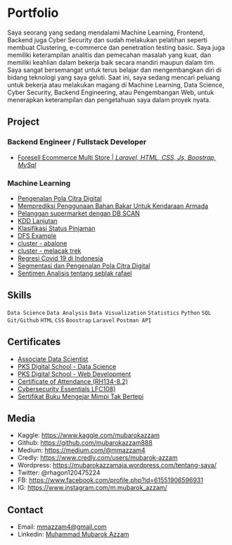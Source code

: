 # Portfolio

Saya seorang yang sedang mendalami Machine Learning, Frontend, Backend juga Cyber Security dan sudah melakukan pelatihan seperti membuat Clustering, e-commerce dan penetration testing basic. Saya juga memiliki keterampilan analitis dan pemecahan masalah yang kuat, dan memiliki keahlian dalam bekerja baik secara mandiri maupun dalam tim. Saya sangat bersemangat untuk terus belajar dan mengembangkan diri di bidang teknologi yang saya geluti. Saat ini, saya sedang mencari peluang untuk bekerja atau melakukan magang di Machine Learning, Data Science, Cyber Security, Backend Engineering, atau Pengembangan Web, untuk menerapkan keterampilan dan pengetahuan saya dalam proyek nyata.

## Project

### Backend Engineer / Fullstack Developer
- [Foresell Ecommerce Multi Store | *Laravel, HTML, CSS, Js, Boostrap, MySql*](https://github.com/baihaqiyazid/project-foresell)

### Machine Learning
- [Pengenalan Pola Citra Digital](https://www.kaggle.com/mubarokazzam/pengenalan-pola-citra-digital)
- [Memprediksi Penggunaan Bahan Bakar Untuk Kendaraan Armada](https://colab.research.google.com/drive/1rrwLDKfy6tUdwt7yG2IXdEwQTaQszfwR#scrollTo=8QbmuNB8Wd2k)
- [Pelanggan supermarket dengan DB SCAN](https://www.kaggle.com/mubarokazzam/pelanggan-supermarket-dengan-db-scan)
- [KDD Lanjutan](https://www.kaggle.com/mubarokazzam/kdd-lanjutan)
- [Klasifikasi Status Pinjaman](https://www.kaggle.com/mubarokazzam/klasifikasi-status-pinjaman)
- [DFS Example](https://www.kaggle.com/mubarokazzam/dfs-example)
- [cluster - abalone](https://www.kaggle.com/mubarokazzam/cluster-abalone)
- [cluster - melacak trek](https://www.kaggle.com/mubarokazzam/cluster-melacak-trek)
- [Regresi Covid 19 di Indonesia](https://www.kaggle.com/mubarokazzam/regresi-covid-19-di-indonesia)
- [Segmentasi dan Pengenalan Pola Citra Digital](https://www.kaggle.com/mubarokazzam/segmentasi-dan-pengenalan-pola-citra-digital)
- [Sentimen Analisis tentang seblak rafael](https://colab.research.google.com/drive/1Oj4i7WE86En_Jbrcq-C9lvuKNaZymCPT?usp=sharing)

## Skills

`Data Science` `Data Analysis` `Data Visualization` 
`Statistics`  `Python` `SQL` `Git/Github` 
`HTML`  `CSS` `Boostrap`  `Laravel` 
`Postman API` 

## Certificates

- [Associate Data Scientist ](https://drive.google.com/file/d/1Q6WC6qkEERXygssP4XTnNeMW_BahtE6m/view?usp=drive_link)
- [PKS Digital School - Data Science](https://drive.google.com/file/d/1yJQvrLEDaKxd5BKwqam8Okgxjmer_VVP/view?usp=drive_link)
- [PKS Digital School - Web Development](https://drive.google.com/file/d/1NYbgq63JNtOCjGtnOdvLGJYbVqmqhXyT/view?usp=drive_link)
- [Certificate of Attendance (RH134-8.2)](https://drive.google.com/file/d/1QKCnIgWyYcL4xcPrNTgrMeSGgfF375DL/view?usp=drive_link)
- [Cybersecurity Essentials LFC108)](https://drive.google.com/file/d/1IuXXXrWRhFWtKXOND7SCjobVk9gfeBrA/view?usp=drive_link)
- [Sertifikat Buku Mengejar Mimpi Tak Bertepi](https://drive.google.com/drive/folders/1qOmmdY3-ITyDQ1lvxCva8rgc8WkjbKvS)


## Media
- Kaggle: https://www.kaggle.com/mubarokazzam
- Github: https://github.com/mubarokazzam888
- Medium: https://medium.com/@mmazzam4
- Credly: https://www.credly.com/users/mubarok-azzam
- Wordpress: https://mubarokazzamaja.wordpress.com/tentang-saya/
- Twitter: @rhagon120475224
- FB: https://www.facebook.com/profile.php?id=61551906596931
- IG: https://www.instagram.com/m.mubarok_azzam/

## Contact
- Email: mmazzam4@gmail.com
- Linkedin: [Muhammad Mubarok Azzam](https://www.linkedin.com/in/muhammad-mubarok-azzam-711a65237/)

